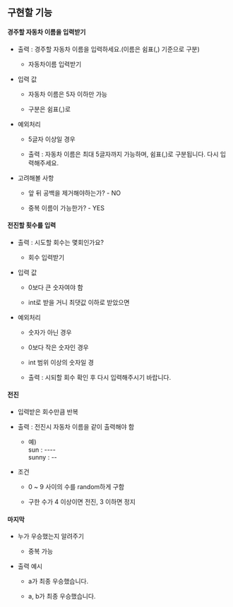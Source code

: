 ## 구현할 기능

#### 경주할 자동차 이름을 입력받기

- 출력 : 경주할 자동차 이름을 입력하세요.(이름은 쉼표(,) 기준으로 구분)

  - 자동차이름 입력받기

- 입력 값

  - 자동차 이름은 5자 이하만 가능

  - 구분은 쉼표(,)로

- 예외처리

  - 5글자 이상일 경우
    
  - 출력 : 자동차 이름은 최대 5글자까지 가능하며, 쉼표(,)로 구분됩니다. 다시 입력해주세요.

- 고려해볼 사항

  - 앞 뒤 공백을 제거해야하는가? - NO
  
  - 중복 이름이 가능한가? - YES

#### 전진할 횟수를 입력

- 출력 : 시도할 회수는 몇회인가요?

  - 회수 입력받기
  
- 입력 값
  
  - 0보다 큰 숫자여야 함
  
  - int로 받을 거니 최댓값 이하로 받았으면
  
- 예외처리

  - 숫자가 아닌 경우
  
  - 0보다 작은 숫자인 경우
  
  - int 범위 이상의 숫자일 경
  
  - 출력 : 시되할 회수 확인 후 다시 입력해주시기 바랍니다.

#### 전진

- 입력받은 회수만큼 반복

- 출력 : 전진시 자동차 이름을 같이 출력해야 함

  - 예)<br>sun : ----<br>sunny : --
  
- 조건

  - 0 ~ 9 사이의 수를 random하게 구함
  
  - 구한 수가 4 이상이면 전진, 3 이하면 정지
  
#### 마지막

- 누가 우승했는지 알려주기

  - 중복 가능
  
- 출력 예시

  - a가 최종 우승했습니다.
  
  - a, b가 최종 우승했습니다.